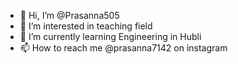 - 👋 Hi, I’m @Prasanna505
- 👀 I’m interested in teaching field
- 🌱 I’m currently learning Engineering in Hubli
- 📫 How to reach me @prasanna7142 on instagram

<!---
Prasanna505/Prasanna505 is a ✨ special ✨ repository because its `README.md` (this file) appears on your GitHub profile.
You can click the Preview link to take a look at your changes.
--->
